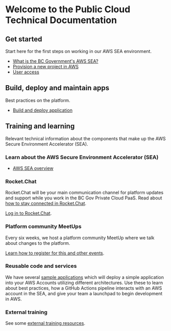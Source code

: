 # Welcome to the Public Cloud Technical Documentation

## Get started

Start here for the first steps on working in our AWS SEA environment.

* [What is the BC Government's AWS SEA?](bc-govs-aws-landing-zone-overview.md)
* [Provision a new project in AWS](provision-a-project-set.md)
* [User access](provision-a-project-set.md)

## Build, deploy and maintain apps

Best practices on the platform.

* [Build and deploy application](deploy-an-app-to-bc-govs-aws-landing-zone.md)
<!--
* Maintain an application (coming soon) 
* Retire an application (coming soon) 
-->

## Training and learning

Relevant technical information about the components that make up the AWS Secure Environment Accelerator (SEA).

### Learn about the AWS Secure Environment Accelerator (SEA)

* [AWS SEA overview](bc-govs-aws-landing-zone-overview.md)
<!-- * [Technical architecture](technical-architecture.md) -->
<!-- * [Networking](networking.md) -->

### Rocket.Chat

Rocket.Chat will be your main communication channel for platform updates and support while you work in the BC Gov Private Cloud PaaS. Read about [how to stay connected in Rocket.Chat](https://digital.gov.bc.ca/cloud/services/public/get-support/#contact).

[Log in to Rocket.Chat](https://chat.developer.gov.bc.ca).

### Platform community MeetUps

Every six weeks, we host a platform community MeetUp where we talk about changes to the platform.

[Learn how to register for this and other events](https://digital.gov.bc.ca/cloud/services/public/get-support/#contact).

### Reusable code and services

We have several [sample applications](deploy-an-app-to-bc-govs-aws-landing-zone.md#sample-applications) which will deploy a simple application into your AWS Accounts utilizing different architectures. Use these to learn about best practices, how a GitHub Actions pipeline interacts with an AWS account in the SEA, and give your team a launchpad to begin development in AWS.

### External training

See some [external training resources](https://digital.gov.bc.ca/cloud/services/public/get-support/#training).

<!-- ## Get support on the platform
* [Troubleshooting and support](troubleshooting-and-support.md) -->